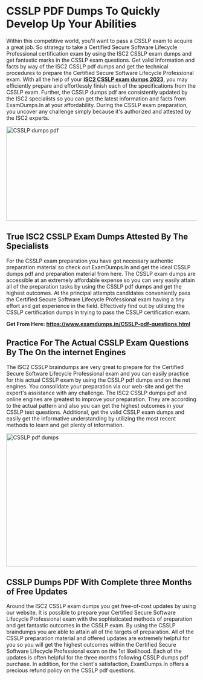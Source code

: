 <h1><strong>CSSLP PDF Dumps To Quickly Develop Up Your Abilities</strong></h1>
<p>Within this competitive world, you'll want to pass a CSSLP exam to acquire a great job. So strategy to take a Certified Secure Software Lifecycle Professional certification exam by using the ISC2 CSSLP exam dumps and get fantastic marks in the CSSLP exam questions. Get valid Information and facts by way of the ISC2 CSSLP pdf dumps and get the technical procedures to prepare the Certified Secure Software Lifecycle Professional exam. With all the help of your <strong><a href="https://www.examdumps.in/CSSLP-pdf-questions.html">ISC2 CSSLP exam dumps 2023</a></strong>, you may efficiently prepare and effortlessly finish each of the specifications from the CSSLP exam. Further, the CSSLP dumps pdf are consistently updated by the ISC2 specialists so you can get the latest information and facts from ExamDumps.In at your affordability. During the CSSLP exam preparation, you uncover any challenge simply because it's authorized and attested by the ISC2 experts.</p>
<p><img src="https://i.ibb.co/zxJwW90/Copy-of-Online-Classes-Twitter-header-post-Made-with-Poster-My-Wall-1.png" alt="CSSLP dumps pdf" width="750" height="250" /></p>
<h2><strong>True ISC2 CSSLP Exam Dumps Attested By The Specialists</strong></h2>
<p>For the CSSLP exam preparation you have got necessary authentic preparation material so check out ExamDumps.In and get the ideal CSSLP dumps pdf and preparation material from here. The CSSLP exam dumps are accessible at an extremely affordable expense so you can very easily attain all of the preparation tasks by using the CSSLP pdf dumps and get the highest outcomes. At the principal attempts candidates conveniently pass the Certified Secure Software Lifecycle Professional exam having a tiny effort and get experience in the field. Effectively find out by utilizing the CSSLP certification dumps in trying to pass the CSSLP certification exam.</p>
<p><strong>Get From Here:&nbsp;<a href="https://www.examdumps.in/CSSLP-pdf-questions.html">https://www.examdumps.in/CSSLP-pdf-questions.html</a></strong></p>
<h2><strong>Practice For The Actual CSSLP Exam Questions By The On the internet Engines</strong></h2>
<p>The ISC2 CSSLP braindumps are very great to prepare for the Certified Secure Software Lifecycle Professional exam and you can easily practice for this actual CSSLP exam by using the CSSLP pdf dumps and on the net engines. You consolidate your preparation via our web-site and get the expert's assistance with any challenge. The ISC2 CSSLP dumps pdf and online engines are greatest to improve your preparation. They are according to the actual pattern and also you can get the highest outcomes in your CSSLP test questions. Additional, get the valid CSSLP exam dumps and easily get the informative understanding by utilizing the most recent methods to learn and get plenty of information.</p>
<p><a href="https://www.examdumps.in/CSSLP-pdf-questions.html"><img src="https://i.ibb.co/QkNtdwY/Copy-of-Zoom-Online-Classes-Facebook-Share-Po-Made-with-Poster-My-Wall-1.jpg" alt="CSSLP pdf dumps" width="670" height="352" /></a></p>
<h2><strong>CSSLP Dumps PDF With Complete three Months of Free Updates</strong></h2>
<p>Around the ISC2 CSSLP exam dumps you get free-of-cost updates by using our website. It is possible to prepare your Certified Secure Software Lifecycle Professional exam with the sophisticated methods of preparation and get fantastic outcomes in the CSSLP exam. By using the CSSLP braindumps you are able to attain all of the targets of preparation. All of the CSSLP preparation material and offered updates are extremely helpful for you so you will get the highest outcomes within the Certified Secure Software Lifecycle Professional exam on the 1st likelihood. Each of the updates is often helpful for the three months following CSSLP dumps pdf purchase. In addition, for the client's satisfaction, ExamDumps.In offers a precious refund policy on the CSSLP pdf questions.</p>
